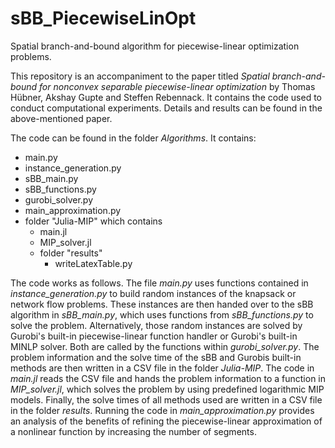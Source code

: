 # sBB_PiecewiseLinOpt
Spatial branch-and-bound algorithm for piecewise-linear optimization problems.

This repository is an accompaniment to the paper titled *Spatial branch-and-bound for nonconvex separable piecewise-linear optimization* by Thomas Hübner, Akshay Gupte and Steffen Rebennack.
It contains the code used to conduct computational experiments. 
Details and results can be found in the above-mentioned paper.

The code can be found in the folder *Algorithms*. It contains:
  - main.py
  - instance_generation.py
  - sBB_main.py
  - sBB_functions.py
  - gurobi_solver.py
  - main_approximation.py
  - folder "Julia-MIP" which contains
    - main.jl
    - MIP_solver.jl
    - folder "results"
      - writeLatexTable.py

The code works as follows. 
The file *main.py* uses functions contained in *instance_generation.py* to build random instances of the knapsack or network flow problems.
These instances are then handed over to the sBB algorithm in *sBB_main.py*, which uses functions from *sBB_functions.py* to solve the problem.
Alternatively, those random instances are solved by Gurobi's built-in piecewise-linear function handler or Gurobi's built-in MINLP solver. Both are called by the functions within *gurobi_solver.py*.
The problem information and the solve time of the sBB and Gurobis built-in methods are then written in a CSV file in the folder *Julia-MIP*.
The code in *main.jl* reads the CSV file and hands the problem information to a function in *MIP_solver.jl*, which solves the problem by using predefined logarithmic MIP models.
Finally, the solve times of all methods used are written in a CSV file in the folder *results*. Running the code in *main_approximation.py* provides an analysis of the benefits of refining the piecewise-linear approximation of a nonlinear function by increasing the number of segments.
